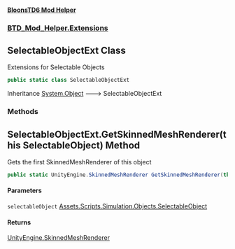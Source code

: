 #### [BloonsTD6 Mod Helper](README.md 'README')
### [BTD_Mod_Helper.Extensions](README.md#BTD_Mod_Helper.Extensions 'BTD_Mod_Helper.Extensions')

## SelectableObjectExt Class

Extensions for Selectable Objects

```csharp
public static class SelectableObjectExt
```

Inheritance [System.Object](https://docs.microsoft.com/en-us/dotnet/api/System.Object 'System.Object') &#129106; SelectableObjectExt
### Methods

<a name='BTD_Mod_Helper.Extensions.SelectableObjectExt.GetSkinnedMeshRenderer(thisAssets.Scripts.Simulation.Objects.SelectableObject)'></a>

## SelectableObjectExt.GetSkinnedMeshRenderer(this SelectableObject) Method

Gets the first SkinnedMeshRenderer of this object

```csharp
public static UnityEngine.SkinnedMeshRenderer GetSkinnedMeshRenderer(this Assets.Scripts.Simulation.Objects.SelectableObject selectableObject);
```
#### Parameters

<a name='BTD_Mod_Helper.Extensions.SelectableObjectExt.GetSkinnedMeshRenderer(thisAssets.Scripts.Simulation.Objects.SelectableObject).selectableObject'></a>

`selectableObject` [Assets.Scripts.Simulation.Objects.SelectableObject](https://docs.microsoft.com/en-us/dotnet/api/Assets.Scripts.Simulation.Objects.SelectableObject 'Assets.Scripts.Simulation.Objects.SelectableObject')

#### Returns
[UnityEngine.SkinnedMeshRenderer](https://docs.microsoft.com/en-us/dotnet/api/UnityEngine.SkinnedMeshRenderer 'UnityEngine.SkinnedMeshRenderer')